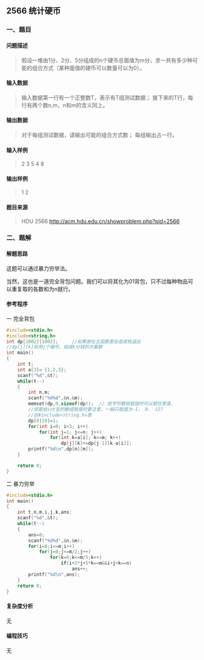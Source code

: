 ## 2566 统计硬币

### 一、题目

#### 问题描述

> 假设一堆由1分、2分、5分组成的n个硬币总面值为m分，求一共有多少种可能的组合方式（某种面值的硬币可以数量可以为0）。 

#### 输入数据

> 输入数据第一行有一个正整数T，表示有T组测试数据；
> 接下来的T行，每行有两个数n,m，n和m的含义同上。

#### 输出数据

> 对于每组测试数据，请输出可能的组合方式数；
> 每组输出占一行。

#### 输入样例

> 2
> 3  5
> 4  8

#### 输出样例

> 1
> 2

#### 题目来源

> HDU 2566 http://acm.hdu.edu.cn/showproblem.php?pid=2566

### 二、题解

#### 解题思路

这题可以通过暴力穷举法。

当然，这也是一道完全背包问题。我们可以将其化为01背包，只不过每种物品可以重复取的各数和为n就行。

#### 参考程序

一  完全背包

```c
#include<stdio.h>
#include<string.h>
int dp[1002][1002];     //如果放在主函数里会造成栈溢出
//dp[j][k]存用j个硬币，组成k分钱的方案数
int main()
{
    int t;
    int a[3]= {1,2,5};
    scanf("%d",&t);
    while(t--)
    {
        int n,m;
        scanf("%d%d",&n,&m);
        memset(dp,0,sizeof(dp));  // 给字符数组赋值时可以赋任意值，
        //但是给int型的数组赋值时要注意，一般只赋值为-1， 0， 127
        //在#include<string.h>里
        dp[0][0]=1;
        for(int i=0; i<3; i++)
            for(int j=1; j<=n; j++)
                for(int k=a[i]; k<=m; k++)
                    dp[j][k]+=dp[j-1][k-a[i]];
        printf("%d\n",dp[n][m]);
    }

    return 0;
}
```


二 暴力穷举

```c
#include<stdio.h>
int main()
{
    int t,n,m,i,j,k,ans;
    scanf("%d",&t);
    while(t--)
    {
        ans=0;
        scanf("%d%d",&n,&m);
        for(i=0;i<=m;i++)
            for(j=0;j<=m/2;j++)
                for(k=0;k<=m/5;k++)
                    if(i+2*j+5*k==m&&i+j+k==n)
                        ans++;
        printf("%d\n",ans);
    }
    return 0;
}
```



#### 复杂度分析

无

#### 编程技巧

无